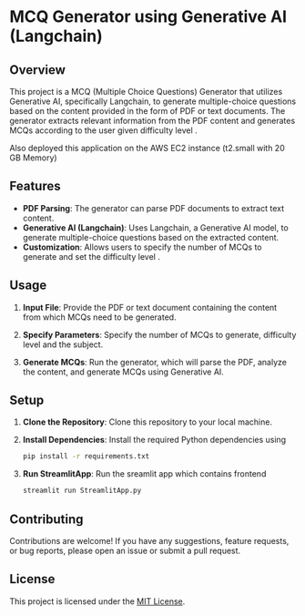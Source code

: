 # MCQ Generator using Generative AI (Langchain)

## Overview

This project is a MCQ (Multiple Choice Questions) Generator that utilizes Generative AI, specifically Langchain, to generate multiple-choice questions based on the content provided in the form of PDF or text documents. The generator extracts relevant information from the PDF content and generates MCQs according to the user given difficulty level .

Also deployed this application on the AWS EC2 instance (t2.small with 20 GB Memory)

## Features

- **PDF Parsing**: The generator can parse PDF documents to extract text content.
- **Generative AI (Langchain)**: Uses Langchain, a Generative AI model, to generate multiple-choice questions based on the extracted content.
- **Customization**: Allows users to specify the number of MCQs to generate and set the difficulty level .

## Usage

1. **Input File**: Provide the PDF or text document containing the content from which MCQs need to be generated.

2. **Specify Parameters**: Specify the number of MCQs to generate, difficulty level and the subject.

3. **Generate MCQs**: Run the generator, which will parse the PDF, analyze the content, and generate MCQs using Generative AI.


## Setup

1. **Clone the Repository**: Clone this repository to your local machine.

2. **Install Dependencies**: Install the required Python dependencies using
   ```bash
   pip install -r requirements.txt
   ```

3. **Run StreamlitApp**: Run the sreamlit app which contains frontend
   ```bash
   streamlit run StreamlitApp.py
   ```  

## Contributing

Contributions are welcome! If you have any suggestions, feature requests, or bug reports, please open an issue or submit a pull request.

## License

This project is licensed under the [MIT License](LICENSE).

